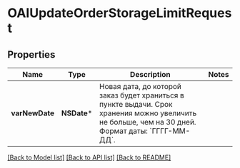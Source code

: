 # OAIUpdateOrderStorageLimitRequest

## Properties
Name | Type | Description | Notes
------------ | ------------- | ------------- | -------------
**varNewDate** | **NSDate*** | Новая дата, до которой заказ будет храниться в пункте выдачи.  Срок хранения можно увеличить не больше, чем на 30 дней.  Формат даты: &#x60;ГГГГ-ММ-ДД&#x60;.  | 

[[Back to Model list]](../README.md#documentation-for-models) [[Back to API list]](../README.md#documentation-for-api-endpoints) [[Back to README]](../README.md)


